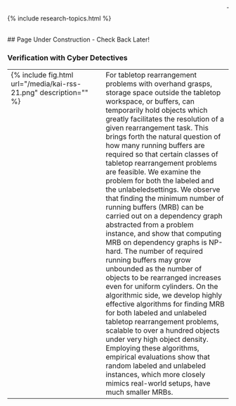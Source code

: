 <div id="#object-manipulation" style="text-align: right">
  <a href="https://scholar.google.com/citations?user=jkRa2LEAAAAJ&hl=en"><span style="color:blue">&nbsp;</span></a>
</div>

{% include research-topics.html %}

<br />
## Page Under Construction - Check Back Later!

### Verification with Cyber Detectives

<table border="0"  style="border: none!important; vertical-align:top;">
  <tr style="border: none!important;">
    <td width="200px" style="border: none!important;  vertical-align:top;">
      {% include fig.html url="/media/kai-rss-21.png" description="" %}  
    </td>
    <td style="border: none!important; vertical-align:top;">
       For tabletop rearrangement problems with overhand grasps, storage space outside the tabletop workspace, or buffers, can temporarily hold objects which greatly facilitates
the resolution of a given rearrangement task. This brings forth the natural question of how many running buffers are required so that certain classes of tabletop rearrangement problems are feasible. We examine the problem for both the labeled and the unlabeledsettings. We observe that finding the minimum number of running buffers (MRB) can be carried out on a dependency graph abstracted from a problem instance, and show that computing MRB on dependency graphs is NP-hard. The number of required running buffers may grow unbounded as the number of objects to be rearranged increases even for uniform cylinders. On the algorithmic side, we develop highly effective algorithms for finding MRB for
both labeled and unlabeled tabletop rearrangement problems, scalable to over a hundred objects under very high object density. Employing these algorithms, empirical evaluations
show that random labeled and unlabeled instances, which more closely mimics real-world setups, have much smaller MRBs.
    </td>
  </tr>
</table>
